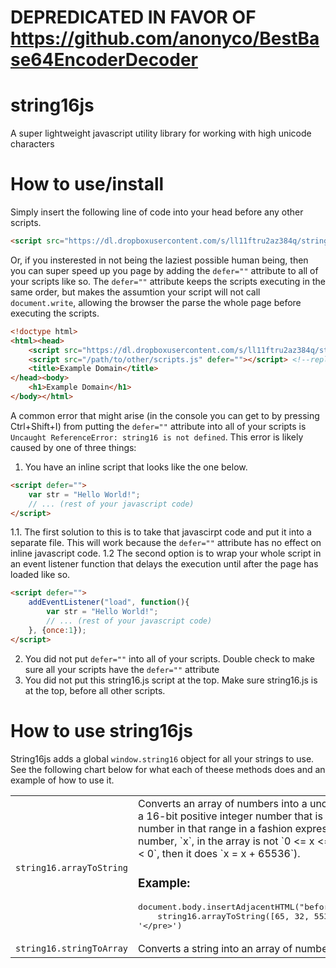 # DEPREDICATED IN FAVOR OF https://github.com/anonyco/BestBase64EncoderDecoder

# string16js
A super lightweight javascript utility library for working with high unicode characters

# How to use/install
Simply insert the following line of code into your head before any other scripts.
```HTML
<script src="https://dl.dropboxusercontent.com/s/ll11ftru2az384q/string16.min.js?dl=0"></script>
```
Or, if you insterested in not being the laziest possible human being, then you can super speed up you page by adding the `defer=""` attribute to all of your scripts like so. The `defer=""` attribute keeps the scripts executing in the same order, but makes the assumtion your script will not call `document.write`, allowing the browser the parse the whole page before executing the scripts.
```HTML
<!doctype html>
<html><head>
	<script src="https://dl.dropboxusercontent.com/s/ll11ftru2az384q/string16.min.js?dl=0" defer=""></script>
	<script src="/path/to/other/scripts.js" defer=""></script> <!--replace this with your scripts-->
	<title>Example Domain</title>
</head><body>
	<h1>Example Domain</h1>
</body></html>
```
A common error that might arise (in the console you can get to by pressing Ctrl+Shift+I) from putting the `defer=""` attribute into all of your scripts is `Uncaught ReferenceError: string16 is not defined`. This error is likely caused by one of three things:

1. You have an inline script that looks like the one below.
```HTML
<script defer="">
	var str = "Hello World!";
	// ... (rest of your javascript code)
</script>
```
1.1. The first solution to this is to take that javascirpt code and put it into a separate file. This will work because the `defer=""` attribute has no effect on inline javascript code.
1.2 The second option is to wrap your whole script in an event listener function that delays the execution until after the page has loaded like so.
```HTML
<script defer="">
	addEventListener("load", function(){
		var str = "Hello World!";
		// ... (rest of your javascript code)
	}, {once:1});
</script>
```
2. You did not put `defer=""` into all of your scripts. Double check to make sure all your scripts have the `defer=""` attribute
3. You did not put this string16.js script at the top. Make sure string16.js is at the top, before all other scripts.



# How to use string16js
String16js adds a global `window.string16` object for all your strings to use. See the following chart below for what each of theese methods does and an example of how to use it.


<table>
	<thead>
	</thead>
	<tbody>
		<tr>
			<td><code>string16.arrayToString</code></td>
			<td>
				Converts an array of numbers into a uncode string, treating each number in the array as a 16-bit positive integer number that is `>=0`, and `<=65535`, or wrapping it around to a number in that range in a fashion expressible by the `%` modulus operator (i.e. if a number, `x`, in the array is not `0 <= x <= 65535`, then it does `x = x % 65536`. Then if `x < 0`, then it does `x = x + 65536`).
				<h3>Example:</h3>
<pre class="highlight highlight-text-html-basic">
document.body.insertAdjacentHTML("beforeend", '&lt;pre style="background:#ccc"&gt;' +
	string16.arrayToString([65, 32, 55357, 56898, 32, 115, 109, 105, 108, 101, 115]) +
'&lt;/pre&gt;')
</pre>
			</td>
		</tr>
		<tr>
			<td><code>string16.stringToArray</code></td>
			<td>
				Converts a string into an array of numbers
			</td>
		</tr>
	</tbody>
</table>





